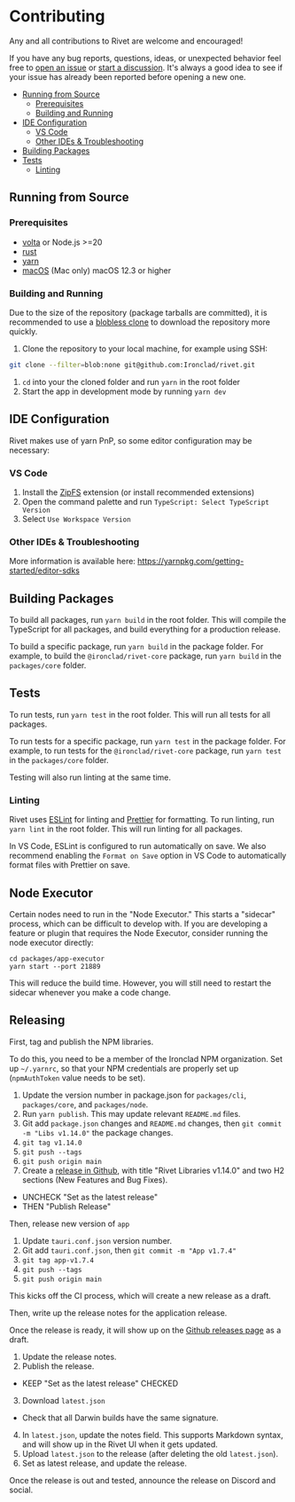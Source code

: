 # Contributing

Any and all contributions to Rivet are welcome and encouraged!

If you have any bug reports, questions, ideas, or unexpected behavior feel free to [open an issue](https://github.com/Ironclad/rivet/issues/new/choose) or [start a discussion](https://github.com/Ironclad/rivet/discussions/new). It's always a good idea to see if your issue has already been reported before opening a new one.

- [Running from Source](#running-from-source)
  - [Prerequisites](#prerequisites)
  - [Building and Running](#building-and-running)
- [IDE Configuration](#ide-configuration)
  - [VS Code](#vs-code)
  - [Other IDEs \& Troubleshooting](#other-ides--troubleshooting)
- [Building Packages](#building-packages)
- [Tests](#tests)
  - [Linting](#linting)

## Running from Source

### Prerequisites

- [volta](https://volta.sh/) or Node.js >=20
- [rust](https://rustup.rs/)
- [yarn](https://yarnpkg.com/getting-started/install)
- [macOS](https://www.apple.com/ca/macos/sonoma/) (Mac only) macOS 12.3 or higher

### Building and Running

Due to the size of the repository (package tarballs are committed), it is recommended to use a [blobless clone](https://github.blog/2020-12-21-get-up-to-speed-with-partial-clone-and-shallow-clone/) to download the repository more quickly.

1. Clone the repository to your local machine, for example using SSH:

```bash
git clone --filter=blob:none git@github.com:Ironclad/rivet.git
```

1. `cd` into your the cloned folder and run `yarn` in the root folder
2. Start the app in development mode by running `yarn dev`

## IDE Configuration

Rivet makes use of yarn PnP, so some editor configuration may be necessary:

### VS Code

1. Install the [ZipFS](https://marketplace.visualstudio.com/items?itemName=arcanis.vscode-zipfs) extension (or install recommended extensions)
2. Open the command palette and run `TypeScript: Select TypeScript Version`
3. Select `Use Workspace Version`

### Other IDEs & Troubleshooting

More information is available here: https://yarnpkg.com/getting-started/editor-sdks

## Building Packages

To build all packages, run `yarn build` in the root folder. This will compile the TypeScript for all packages, and build everything for a production release.

To build a specific package, run `yarn build` in the package folder. For example, to build the `@ironclad/rivet-core` package, run `yarn build` in the `packages/core` folder.

## Tests

To run tests, run `yarn test` in the root folder. This will run all tests for all packages.

To run tests for a specific package, run `yarn test` in the package folder. For example, to run tests for the `@ironclad/rivet-core` package, run `yarn test` in the `packages/core` folder.

Testing will also run linting at the same time.

### Linting

Rivet uses [ESLint](https://eslint.org/) for linting and [Prettier](https://prettier.io/) for formatting. To run linting, run `yarn lint` in the root folder. This will run linting for all packages.

In VS Code, ESLint is configured to run automatically on save. We also recommend enabling the `Format on Save` option in VS Code to automatically format files with Prettier on save.

## Node Executor

Certain nodes need to run in the "Node Executor." This starts a "sidecar" process, which can be difficult to develop with. If you are developing a feature or plugin that requires the Node Executor, consider running the node executor directly:

```
cd packages/app-executor
yarn start --port 21889
```

This will reduce the build time. However, you will still need to restart the sidecar whenever you make a code change.

## Releasing

First, tag and publish the NPM libraries.

To do this, you need to be a member of the Ironclad NPM organization. Set up `~/.yarnrc`, so that your NPM credentials are properly set up (`npmAuthToken` value needs to be set).

1. Update the version number in package.json for `packages/cli`, `packages/core`, and `packages/node`.
2. Run `yarn publish`. This may update relevant `README.md` files.
3. Git add `package.json` changes and `README.md` changes, then `git commit -m "Libs v1.14.0"` the package changes.
4. `git tag v1.14.0`
5. `git push --tags`
6. `git push origin main`
7. Create a [release in Github](https://github.com/Ironclad/rivet/releases/new), with title "Rivet Libraries v1.14.0" and two H2 sections (New Features and Bug Fixes).

- UNCHECK "Set as the latest release"
- THEN "Publish Release"

Then, release new version of `app`

1. Update `tauri.conf.json` version number.
2. Git add `tauri.conf.json`, then `git commit -m "App v1.7.4"`
3. `git tag app-v1.7.4`
4. `git push --tags`
5. `git push origin main`

This kicks off the CI process, which will create a new release as a draft.

Then, write up the release notes for the application release.

Once the release is ready, it will show up on the [Github releases page](https://github.com/Ironclad/rivet/releases) as a draft.

1. Update the release notes.
2. Publish the release.

- KEEP "Set as the latest release" CHECKED

3. Download `latest.json`

- Check that all Darwin builds have the same signature.

4. In `latest.json`, update the notes field. This supports Markdown syntax, and will show up in the Rivet UI when it gets updated.
5. Upload `latest.json` to the release (after deleting the old `latest.json`).
6. Set as latest release, and update the release.

Once the release is out and tested, announce the release on Discord and social.
